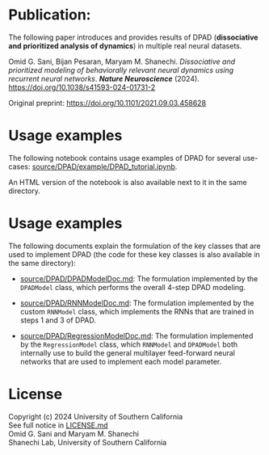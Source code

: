 # Publication:
The following paper introduces and provides results of DPAD (**dissociative and prioritized analysis of dynamics**) in multiple real neural datasets.

Omid G. Sani, Bijan Pesaran, Maryam M. Shanechi. *Dissociative and prioritized modeling of behaviorally relevant neural dynamics using recurrent neural networks*. ***Nature Neuroscience*** (2024). https://doi.org/10.1038/s41593-024-01731-2

Original preprint: https://doi.org/10.1101/2021.09.03.458628


# Usage examples
The following notebook contains usage examples of DPAD for several use-cases:
[source/DPAD/example/DPAD_tutorial.ipynb](https://github.dev/ShanechiLab/DPAD/blob/main/source/DPAD/example/DPAD_tutorial.ipynb). 

An HTML version of the notebook is also available next to it in the same directory.

# Usage examples
The following documents explain the formulation of the key classes that are used to implement DPAD (the code for these key classes is also available in the same directory):

- [source/DPAD/DPADModelDoc.md](./source/DPAD/DPADModelDoc.md): The formulation implemented by the `DPADModel` class, which performs the overall 4-step DPAD modeling.

-  [source/DPAD/RNNModelDoc.md](./source/DPAD/RNNModelDoc.md): The formulation implemented by the custom `RNNModel` class, which implements the RNNs that are trained in steps 1 and 3 of DPAD. 

-  [source/DPAD/RegressionModelDoc.md](./source/DPAD/RegressionModelDoc.md): The formulation implemented by the `RegressionModel` class, which `RNNModel` and `DPADModel` both internally use to build the general multilayer feed-forward neural networks that are used to implement each model parameter. 

# License
Copyright (c) 2024 University of Southern California  
See full notice in [LICENSE.md](./LICENSE.md)  
Omid G. Sani and Maryam M. Shanechi  
Shanechi Lab, University of Southern California  
